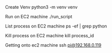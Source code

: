 Create Venv
python3 -m venv venv

Run on EC2 machine
./run_script

List process on EC2 machine
ps -ef | grep python

Kill process on EC2 machine
kill process_id

Getting onto ec2 machine
ssh pi@192.168.0.119